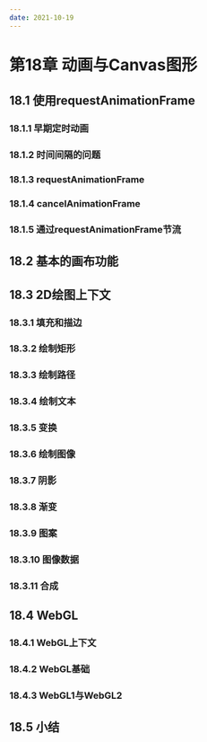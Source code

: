 ```yaml
---
date: 2021-10-19
---
```


# 第18章 动画与Canvas图形

## 18.1 使用requestAnimationFrame

### 18.1.1 早期定时动画

### 18.1.2 时间间隔的问题

### 18.1.3 requestAnimationFrame

### 18.1.4 cancelAnimationFrame

### 18.1.5 通过requestAnimationFrame节流

## 18.2 基本的画布功能

## 18.3 2D绘图上下文

### 18.3.1 填充和描边

### 18.3.2 绘制矩形

### 18.3.3 绘制路径

### 18.3.4 绘制文本

### 18.3.5 变换

### 18.3.6 绘制图像

### 18.3.7 阴影

### 18.3.8 渐变

### 18.3.9 图案

### 18.3.10 图像数据

### 18.3.11 合成

## 18.4 WebGL

### 18.4.1 WebGL上下文

### 18.4.2 WebGL基础

### 18.4.3 WebGL1与WebGL2

## 18.5 小结
